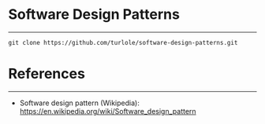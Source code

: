# Software Design Patterns
* * *

```
git clone https://github.com/turlole/software-design-patterns.git
```

# References
* * *
* Software design pattern (Wikipedia): https://en.wikipedia.org/wiki/Software_design_pattern
